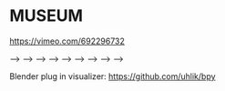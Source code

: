 
# MUSEUM 
https://vimeo.com/692296732











--> --> --> --> --> --> --> --> -->

Blender plug in visualizer: https://github.com/uhlik/bpy

